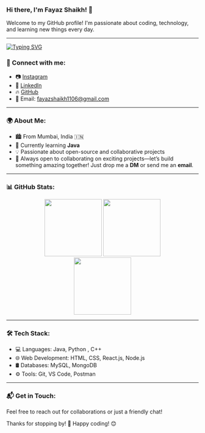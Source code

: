 ### Hi there, I'm Fayaz Shaikh! 👋

Welcome to my GitHub profile! I'm passionate about coding, technology, and learning new things every day. 

---


<a href="https://git.io/typing-svg"><img src="https://readme-typing-svg.demolab.com?font=Fira+Code&pause=1000&width=435&lines=I'AM+FAYAZ+SHAIKH;%F0%9F%92%BB+Languages%3A+Python+%2C+C%2B%2B;%E2%9A%99%EF%B8%8F+Tools%3A+Git%2C+VS+Code;%F0%9F%9B%A2%EF%B8%8F+Databases%3A+MySQL;%F0%9F%9A%80+Currently+learning+Java" alt="Typing SVG" /></a>

### 🔗 Connect with me:
- 📷 [Instagram](https://www.instagram.com/fayaz_5506)
- 💼 [LinkedIn](https://www.linkedin.com/in/fayaz-shaikh)
- 🔥 [GitHub](https://github.com/Fayaz5506)
- 📧 Email: fayazshaikh1106@gmail.com

---

### 🌍 About Me:
- 🏙️ From Mumbai, India 🇮🇳
- 🚀 Currently learning **Java**
- 💡 Passionate about open-source and collaborative projects
- 🤝 Always open to collaborating on exciting projects—let’s build something amazing together! Just drop me a **DM** or send me an **email**.

---

### 📊 GitHub Stats:
<div align="center">
  <img src="https://github-readme-stats.vercel.app/api?username=Fayaz5506&show_icons=true&theme=tokyonight&hide=issues&hide_rank=false" height="150"/>
  <img src="https://github-readme-streak-stats.herokuapp.com/?user=Fayaz5506&theme=tokyonight" height="150"/>
</div>

<div align="center">
  <img src="https://github-readme-stats.vercel.app/api/top-langs/?username=Fayaz5506&layout=compact&theme=tokyonight" height="150"/>
</div>

---

### 🛠️ Tech Stack:
- 💻 Languages: Java, Python , C++
- 🌐 Web Development: HTML, CSS, React.js, Node.js
- 🛢️ Databases: MySQL, MongoDB
- ⚙️ Tools: Git, VS Code, Postman

---

### 📬 Get in Touch:
Feel free to reach out for collaborations or just a friendly chat!

Thanks for stopping by! 🚀 Happy coding! 😊





